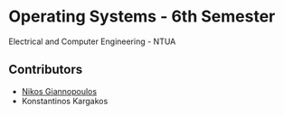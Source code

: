 # Operating Systems - 6th Semester
Electrical and Computer Engineering - NTUA

## Contributors
- [Nikos Giannopoulos](https://github.com/giannopn)
- Konstantinos Kargakos
